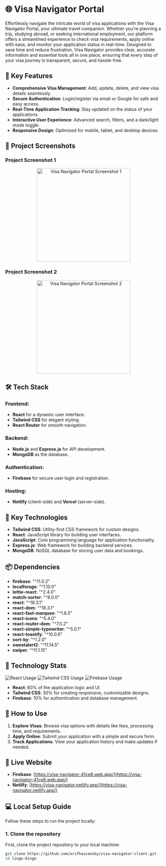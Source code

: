 # 🌐 Visa Navigator Portal

Effortlessly navigate the intricate world of visa applications with the Visa Navigator Portal, your ultimate travel companion. Whether you're planning a trip, studying abroad, or seeking international employment, our platform offers a streamlined experience to check visa requirements, apply online with ease, and monitor your application status in real-time. Designed to save time and reduce frustration, Visa Navigator provides clear, accurate information and essential tools all in one place, ensuring that every step of your visa journey is transparent, secure, and hassle-free.

## 🌟 Key Features

- **Comprehensive Visa Management**: Add, update, delete, and view visa details seamlessly.
- **Secure Authentication**: Login/register via email or Google for safe and easy access.
- **Real-Time Application Tracking**: Stay updated on the status of your applications.
- **Interactive User Experience**: Advanced search, filters, and a dark/light mode toggle.
- **Responsive Design**: Optimized for mobile, tablet, and desktop devices.

## 📸 Project Screenshots

### Project Screenshot 1

<div align="center">
  <img height="300" src="https://i.ibb.co.com/Fq3sgGp/Screenshot-2025-01-08-033203.png" alt="Visa Navigator Portal Screenshot 1"/>
</div>

### Project Screenshot 2

<div align="center">
  <img height="300" src="https://i.ibb.co.com/68cksWd/Screenshot-2025-01-08-033236.png" alt="Visa Navigator Portal Screenshot 2"/>
</div>

## 🛠️ Tech Stack

### Frontend:

- **React** for a dynamic user interface.
- **Tailwind CSS** for elegant styling.
- **React Router** for smooth navigation.

### Backend:

- **Node.js** and **Express.js** for API development.
- **MongoDB** as the database.

### Authentication:

- **Firebase** for secure user login and registration.

### Hosting:

- **Netlify** (client-side) and **Vercel** (server-side).

## 🌟 Key Technologies

- **Tailwind CSS**: Utility-first CSS framework for custom designs.
- **React**: JavaScript library for building user interfaces.
- **JavaScript**: Core programming language for application functionality.
- **Express.js**: Web framework for building backend services.
- **MongoDB**: NoSQL database for storing user data and bookings.

## 📦 Dependencies

- **firebase**: "^11.0.2"
- **localforage**: "^1.10.0"
- **lottie-react**: "^2.4.0"
- **match-sorter**: "^8.0.0"
- **react**: "^18.3.1"
- **react-dom**: "^18.3.1"
- **react-fast-marquee**: "^1.6.5"
- **react-icons**: "^5.4.0"
- **react-router-dom**: "^7.0.2"
- **react-simple-typewriter**: "^5.0.1"
- **react-toastify**: "^10.0.6"
- **sort-by**: "^1.2.0"
- **sweetalert2**: "^11.14.5"
- **swiper**: "^11.1.15"

## 🚀 Technology Stats

<div>
  <img src="https://img.shields.io/badge/React-60%25-blue" alt="React Usage" />
  <img src="https://img.shields.io/badge/Tailwind%20CSS-30%25-green" alt="Tailwind CSS Usage" />
  <img src="https://img.shields.io/badge/Firebase-10%25-orange" alt="Firebase Usage" />
</div>

- **React**: 60% of the application logic and UI.
- **Tailwind CSS**: 30% for creating responsive, customizable designs.
- **Firebase**: 10% for authentication and database management.

## 📖 How to Use

1. **Explore Visas**: Browse visa options with details like fees, processing time, and requirements.
2. **Apply Online**: Submit your application with a simple and secure form.
3. **Track Applications**: View your application history and make updates if needed.

## 🔗 Live Website

- **Firebase**: [https://visa-navigator-41ce8.web.app/](https://visa-navigator-41ce8.web.app/)
- **Netlify**: [https://visa-navigator.netlify.app/](https://visa-navigator.netlify.app/)

## 💻 Local Setup Guide

Follow these steps to run the project locally:

### 1. Clone the repository

First, clone the project repository to your local machine:

```bash
git clone https://github.com/arifhassansky/visa-navigator-client.git
cd lingo-bingo

